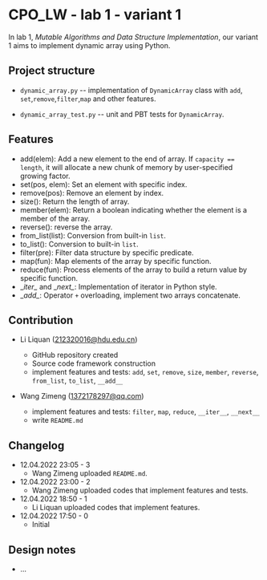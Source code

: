 # CPO_LW - lab 1 - variant 1

In lab 1, *Mutable Algorithms and Data Structure Implementation*, our
variant 1 aims to implement dynamic array using Python.

## Project structure

- `dynamic_array.py` -- implementation of `DynamicArray` class with `add`,
 `set`,`remove`,`filter`,`map` and other features.

- `dynamic_array_test.py` -- unit and PBT tests for `DynamicArray`.

## Features

- add(elem): Add a new element to the end of array. If `capacity == length`,
 it will allocate a new chunk of memory by user-specified growing factor.
- set(pos, elem): Set an element with specific index.
- remove(pos): Remove an element by index.
- size(): Return the length of array.
- member(elem): Return a boolean indicating whether the element is a member
 of the array.
- reverse(): reverse the array.
- from_list(list): Conversion from built-in `list`.
- to_list(): Conversion to built-in `list`.
- filter(pre): Filter data structure by specific predicate.
- map(fun): Map elements of the array by specific function.
- reduce(fun): Process elements of the array to build a return value by
 specific function.
- \__iter\__ and \__next\__: Implementation of iterator in Python style.
- \__add\__: Operator `+` overloading, implement two arrays concatenate.

## Contribution

- Li Liquan (212320016@hdu.edu.cn)
  - GitHub repository created
  - Source code framework construction
  - implement features and tests: `add`, `set`, `remove`, `size`, `member`,
  `reverse`, `from_list`, `to_list`, `__add__`

- Wang Zimeng (1372178297@qq.com)
  - implement features and tests: `filter`, `map`, `reduce`, `__iter__`, `__next__`
  - write `README.md`

## Changelog

- 12.04.2022 23:05 - 3
  - Wang Zimeng uploaded `README.md`.
- 12.04.2022 23:00 - 2
  - Wang Zimeng uploaded codes that implement features and tests.
- 12.04.2022 18:50 - 1
  - Li Liquan uploaded codes that implement features.
- 12.04.2022 17:50 - 0
  - Initial

## Design notes

- ...
